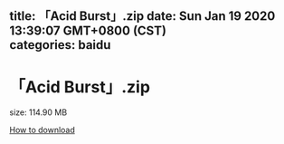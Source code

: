 
title: 「Acid Burst」.zip
date: Sun Jan 19 2020 13:39:07 GMT+0800 (CST)    
categories: baidu
---

# 「Acid Burst」.zip
size: 114.90 MB
 
 

[How to download](https://bpcam.bemobtrk.com/go/2ceec3aa-1ca2-46d6-b9ff-aaa5c184517c?jno=3725)